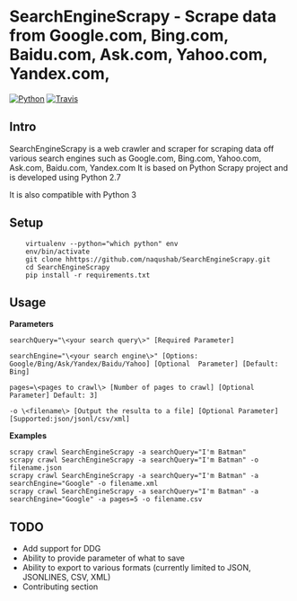# SearchEngineScrapy - Scrape data from Google.com, Bing.com, Baidu.com, Ask.com, Yahoo.com, Yandex.com,  

 [![Python](https://img.shields.io/badge/Python-2.7%2C%203.6-brightgreen.svg)](http://www.python.org/download/) [![Travis](https://img.shields.io/travis/rust-lang/rust.svg)]()

## Intro

SearchEngineScrapy is a web crawler and scraper for scraping data off
various search engines such as Google.com, Bing.com, Yahoo.com,
Ask.com, Baidu.com, Yandex.com It is based on Python Scrapy project and is developed
using Python 2.7

It is also compatible with Python 3


## Setup

```
    virtualenv --python="which python" env
    env/bin/activate
    git clone hhttps://github.com/naqushab/SearchEngineScrapy.git
    cd SearchEngineScrapy
    pip install -r requirements.txt
```

## Usage

**Parameters** 
```
searchQuery="\<your search query\>" [Required Parameter] 

searchEngine="\<your search engine\>" [Options: Google/Bing/Ask/Yandex/Baidu/Yahoo] [Optional  Parameter] [Default: Bing] 

pages=\<pages to crawl\> [Number of pages to crawl] [Optional Parameter] Default: 3] 

-o \<filename\> [Output the resulta to a file] [Optional Parameter] [Supported:json/jsonl/csv/xml]
```

**Examples** 
```
scrapy crawl SearchEngineScrapy -a searchQuery="I'm Batman"
scrapy crawl SearchEngineScrapy -a searchQuery="I'm Batman" -o filename.json 
scrapy crawl SearchEngineScrapy -a searchQuery="I'm Batman" -a searchEngine="Google" -o filename.xml 
scrapy crawl SearchEngineScrapy -a searchQuery="I'm Batman" -a searchEngine="Google" -a pages=5 -o filename.csv
```


## TODO

-   Add support for DDG
-   Ability to provide parameter of what to save
-   Ability to export to various formats (currently limited to JSON,
    JSONLINES, CSV, XML)
-   Contributing section